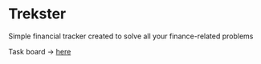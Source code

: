 # Trekster
Simple financial tracker created to solve all your finance-related problems

Task board -> <a href="https://github.com/users/yvoznyak/projects/4">here</a>
